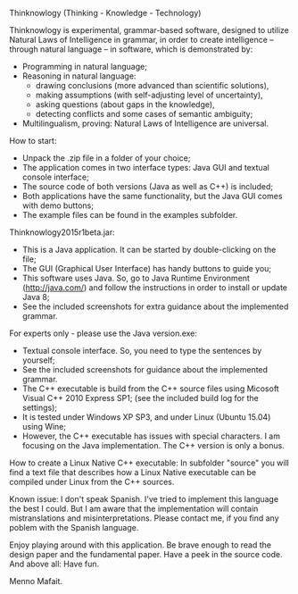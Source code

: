 ﻿Thinknowlogy (Thinking - Knowledge - Technology)

Thinknowlogy is experimental, grammar-based software,
designed to utilize Natural Laws of Intelligence in grammar,
in order to create intelligence – through natural language – in software,
which is demonstrated by:
 * Programming in natural language;
 * Reasoning in natural language:
	- drawing conclusions (more advanced than scientific solutions),
	- making assumptions (with self-adjusting level of uncertainty),
	- asking questions (about gaps in the knowledge),
	- detecting conflicts and some cases of semantic ambiguity;
 * Multilingualism, proving: Natural Laws of Intelligence are universal.

How to start:
- Unpack the .zip file in a folder of your choice;
- The application comes in two interface types: Java GUI and textual console interface;
- The source code of both versions (Java as well as C++) is included;
- Both applications have the same functionality, but the Java GUI comes with demo buttons;
- The example files can be found in the examples subfolder.

Thinknowlogy2015r1beta.jar:
- This is a Java application. It can be started by double-clicking on the file;
- The GUI (Graphical User Interface) has handy buttons to guide you;
- This software uses Java. So, go to Java Runtime Environment (http://java.com/)
  and follow the instructions in order to install or update Java 8;
- See the included screenshots for extra guidance about the implemented grammar.

For experts only - please use the Java version.exe:
- Textual console interface. So, you need to type the sentences by yourself;
- See the included screenshots for guidance about the implemented grammar.
- The C++ executable is build from the C++ source files using Micosoft Visual C++ 2010 Express SP1;
  (see the included build log for the settings);
- It is tested under Windows XP SP3, and under Linux (Ubuntu 15.04) using Wine;
- However, the C++ executable has issues with special characters.
  I am focusing on the Java implementation. The C++ version is only a bonus.

How to create a Linux Native C++ executable:
  In subfolder "source" you will find a text file that describes how a
  Linux Native executable can be compiled under Linux from the C++ sources.

Known issue:
  I don't speak Spanish. I've tried to implement this language the best I could.
  But I am aware that the implementation will contain mistranslations and misinterpretations.
  Please contact me, if you find any poblem with the Spanish language.

Enjoy playing around with this application. Be brave enough to read the design paper
and the fundamental paper. Have a peek in the source code. And above all: Have fun.

Menno Mafait.